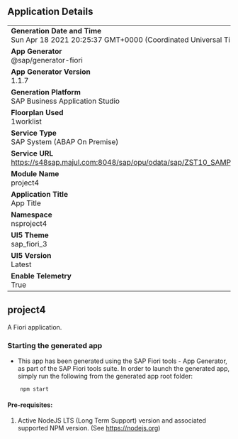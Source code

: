 ## Application Details
|               |
| ------------- |
|**Generation Date and Time**<br>Sun Apr 18 2021 20:25:37 GMT+0000 (Coordinated Universal Time)|
|**App Generator**<br>@sap/generator-fiori|
|**App Generator Version**<br>1.1.7|
|**Generation Platform**<br>SAP Business Application Studio|
|**Floorplan Used**<br>1worklist|
|**Service Type**<br>SAP System (ABAP On Premise)|
|**Service URL**<br>https://s48sap.majul.com:8048/sap/opu/odata/sap/ZST10_SAMPLE_DEMO_PRODUCTS_CDS
|**Module Name**<br>project4|
|**Application Title**<br>App Title|
|**Namespace**<br>nsproject4|
|**UI5 Theme**<br>sap_fiori_3|
|**UI5 Version**<br>Latest|
|**Enable Telemetry**<br>True|


## project4

A Fiori application.



### Starting the generated app

-   This app has been generated using the SAP Fiori tools - App Generator, as part of the SAP Fiori tools suite.  In order to launch the generated app, simply run the following from the generated app root folder:

```
    npm start
```



#### Pre-requisites:

1. Active NodeJS LTS (Long Term Support) version and associated supported NPM version.  (See https://nodejs.org)



